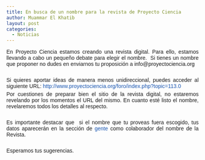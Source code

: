 ```yaml
---
title: En busca de un nombre para la revista de Proyecto Ciencia
author: Muammar El Khatib
layout: post
categories:
  - Noticias
---
```

<p style="margin-top: 0px; margin-bottom: 5px;" align="justify">
  <span style="font-family: arial, helvetica, sans-serif;">En Proyecto Ciencia estamos creando una revista digital. Para ello, estamos llevando a cabo un pequeño debate para elegir el nombre.  Si tienes un nombre que proponer no dudes en enviarnos tu proposición a info@proyectociencia.org</span>
</p>

<p style="margin-top: 0px; margin-bottom: 5px;" align="justify">
  <span style="font-family: arial, helvetica, sans-serif;"><br /> </span>
</p>

<p style="margin-top: 0px; margin-bottom: 5px;" align="justify">
  <span style="font-family: arial, helvetica, sans-serif;">Si quieres aportar ideas de manera menos unidireccional, puedes acceder al siguiente URL: <a style="text-decoration: none; font-weight: normal; color: #1b57b1;" href="http://www.proyectociencia.org/foro/index.php?topic=113.0" target="_blank">http://www.proyectociencia.org/foro/index.php?topic=113.0</a></span>
</p>

<p style="margin-top: 0px; margin-bottom: 5px;" align="justify">
  <p style="margin-top: 0px; margin-bottom: 5px;" align="justify">
    <span style="font-family: arial, helvetica, sans-serif;">Por cuestiones de preparar bien el sitio de la revista digital, no estaremos revelando por los momentos el URL del mismo. En cuanto esté listo el nombre, revelaremos todos los detalles al respecto.</span>
  </p>
  
  <p style="margin-top: 0px; margin-bottom: 5px;" align="justify">
    <span style="font-family: arial, helvetica, sans-serif;"><br /> </span>
  </p>
  
  <p style="margin-top: 0px; margin-bottom: 5px;" align="justify">
    <span style="font-family: arial, helvetica, sans-serif;">Es importante destacar que  si el nombre que tu proveas fuera escogido, tus datos aparecerán en la sección de <a style="text-decoration: none; font-weight: normal; color: #1b57b1;" href="http://proyectociencia.org/index.php/gente" target="_blank">gente</a> como colaborador del nombre de la Revista.</span>
  </p>
  
  <p style="margin-top: 0px; margin-bottom: 5px;" align="justify">
    <span style="font-family: arial, helvetica, sans-serif;"><br /> </span>
  </p>
  
  <p style="margin-top: 0px; margin-bottom: 5px;" align="justify">
    <span style="font-family: arial, helvetica, sans-serif;">Esperamos tus sugerencias.</span>
  </p>
